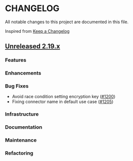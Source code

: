 # CHANGELOG
All notable changes to this project are documented in this file.

Inspired from [Keep a Changelog](https://keepachangelog.com/en/1.1.0/)

## [Unreleased 2.19.x](https://github.com/opensearch-project/flow-framework/compare/2.18...2.x)
### Features
### Enhancements
### Bug Fixes
- Avoid race condition setting encryption key ([#1200](https://github.com/opensearch-project/flow-framework/pull/1200))
- Fixing connector name in default use case ([#1205](https://github.com/opensearch-project/flow-framework/pull/1205))

### Infrastructure
### Documentation
### Maintenance
### Refactoring
